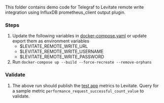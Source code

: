 This folder contains demo code for Telegraf to Levitate remote write integration
using InfluxDB prometheus_client output plugin.

### Steps

1. Update the following variables in [docker-compose.yaml](./docker-compose.yaml) or update export them as environment variables
   - $LEVITATE_REMOTE_WRITE_URL
   - $LEVITATE_REMOTE_WRITE_USERNAME
   - $LEVITATE_REMOTE_WRITE_PASSWORD
2. Run `docker-compose up --build --force-recreate --remove-orphans`

### Validate

1. The above run should publish the [test app](./test/statsd-test.py) metrics to Levitate. Query for a sample metric `performance_request_successful_count_value` to validate.
